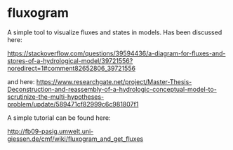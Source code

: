 # fluxogram
A simple tool to visualize fluxes and states in models.
Has been discussed here:

https://stackoverflow.com/questions/39594436/a-diagram-for-fluxes-and-stores-of-a-hydrological-model/39721556?noredirect=1#comment82652806_39721556

and here:
https://www.researchgate.net/project/Master-Thesis-Deconstruction-and-reassembly-of-a-hydrologic-conceptual-model-to-scrutinize-the-multi-hypotheses-problem/update/589471cf82999c6c981807f1

A simple tutorial can be found here:

http://fb09-pasig.umwelt.uni-giessen.de/cmf/wiki/fluxogram_and_get_fluxes
